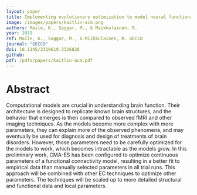 ```yaml
---
layout: paper
title: Implementing evolutionary optimization to model neural functional connectivity
image: /images/papers/kaitlin-acm.png
authors: Maile, K., Saggar, M., & Miikkulainen, R. 
year: 2019
ref: Maile, K., Saggar, M., & Miikkulainen, R. GECCO
journal: "GECCO"
doi: 10.1145/3319619.3326826
github: 
pdf: /pdfs/papers/kaitlin-acm.pdf
---
```


# Abstract
Computational models are crucial in understanding brain function. Their architecture is designed to replicate known brain structures, and the behavior that emerges is then compared to observed fMRI and other imaging techniques. As the models become more complex with more parameters, they can explain more of the observed phenomena, and may eventually be used for diagnosis and design of treatments of brain disorders. However, those parameters need to be carefully optimized for the models to work, which becomes intractable as the models grow. In this preliminary work, CMA-ES has been configured to optimize continuous parameters of a functional connectivity model, resulting in a better fit to empirical data than manually selected parameters in all trial runs. This approach will be combined with other EC techniques to optimize other parameters. The techniques will be scaled up to more detailed structural and functional data and local parameters.

